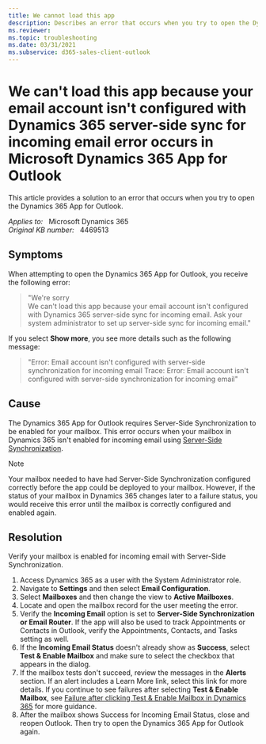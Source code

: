 ```yaml
---
title: We cannot load this app
description: Describes an error that occurs when you try to open the Dynamics 365 App for Outlook. Provides a solution.
ms.reviewer: 
ms.topic: troubleshooting
ms.date: 03/31/2021
ms.subservice: d365-sales-client-outlook
---
```

# We can't load this app because your email account isn't configured with Dynamics 365 server-side sync for incoming email error occurs in Microsoft Dynamics 365 App for Outlook

This article provides a solution to an error that occurs when you try to open the Dynamics 365 App for Outlook.

_Applies to:_ &nbsp; Microsoft Dynamics 365  
_Original KB number:_ &nbsp; 4469513

## Symptoms

When attempting to open the Dynamics 365 App for Outlook, you receive the following error:

> "We're sorry  
We can't load this app because your email account isn't configured with Dynamics 365 server-side sync for incoming email. Ask your system administrator to set up server-side sync for incoming email."

If you select **Show more**, you see more details such as the following message:

> "Error: Email account isn't configured with server-side synchronization for incoming email Trace: Error: Email account isn't configured with server-side synchronization for incoming email"

## Cause

The Dynamics 365 App for Outlook requires Server-Side Synchronization to be enabled for your mailbox. This error occurs when your mailbox in Dynamics 365 isn't enabled for incoming email using [Server-Side Synchronization](/power-platform/admin/set-up-server-side-synchronization-of-email-appointments-contacts-and-tasks).

> [!NOTE]
> Your mailbox needed to have had Server-Side Synchronization configured correctly before the app could be deployed to your mailbox. However, if the status of your mailbox in Dynamics 365 changes later to a failure status, you would receive this error until the mailbox is correctly configured and enabled again.

## Resolution

Verify your mailbox is enabled for incoming email with Server-Side Synchronization.

1. Access Dynamics 365 as a user with the System Administrator role.
2. Navigate to **Settings** and then select **Email Configuration**.
3. Select **Mailboxes** and then change the view to **Active Mailboxes**.
4. Locate and open the mailbox record for the user meeting the error.
5. Verify the **Incoming Email** option is set to **Server-Side Synchronization or Email Router**. If the app will also be used to track Appointments or Contacts in Outlook, verify the Appointments, Contacts, and Tasks setting as well.
6. If the **Incoming Email Status** doesn't already show as **Success**, select **Test & Enable Mailbox** and make sure to select the checkbox that appears in the dialog.
7. If the mailbox tests don't succeed, review the messages in the **Alerts** section. If an alert includes a Learn More link, select this link for more details. If you continue to see failures after selecting **Test & Enable Mailbox**, see [Failure after clicking Test & Enable Mailbox in Dynamics 365](https://support.microsoft.com/help/4091246) for more guidance.
8. After the mailbox shows Success for Incoming Email Status, close and reopen Outlook. Then try to open the Dynamics 365 App for Outlook again.
